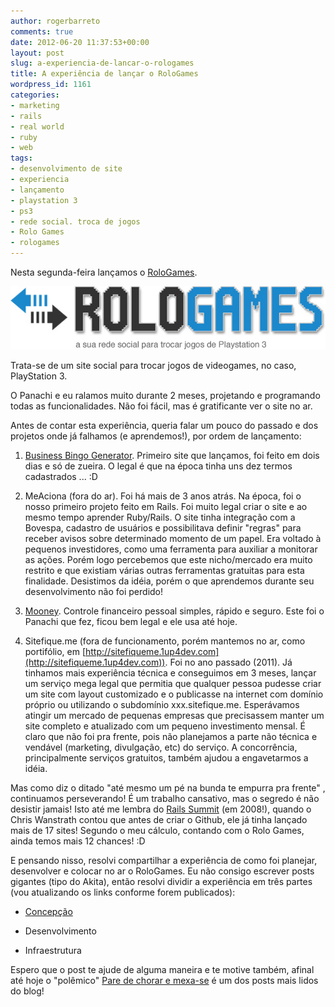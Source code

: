 ```yaml
---
author: rogerbarreto
comments: true
date: 2012-06-20 11:37:53+00:00
layout: post
slug: a-experiencia-de-lancar-o-rologames
title: A experiência de lançar o RoloGames
wordpress_id: 1161
categories:
- marketing
- rails
- real world
- ruby
- web
tags:
- desenvolvimento de site
- experiencia
- lançamento
- playstation 3
- ps3
- rede social. troca de jogos
- Rolo Games
- rologames
---
```


Nesta segunda-feira lançamos o [RoloGames](http://rologames.com.br/).


[![Rolo Games - Rede Social de Troca de Jogos](/images/uploads/2012/06/logo1.jpg)](http://rologames.com.br)


Trata-se de um site social para trocar jogos de videogames, no caso, PlayStation 3.

O Panachi e eu ralamos muito durante 2 meses, projetando e programando todas as funcionalidades. Não foi fácil, mas é gratificante ver o site no ar.

Antes de contar esta experiência, queria falar um pouco do passado e dos projetos onde já falhamos (e aprendemos!), por ordem de lançamento:



	
  1. [Business Bingo Generator](http://business-bingo.heroku.com/). Primeiro site que lançamos, foi feito em dois dias e só de zueira. O legal é que na época tinha uns dez termos cadastrados ... :D

	
  2. MeAciona (fora do ar). Foi há mais de 3 anos atrás. Na época, foi o nosso primeiro projeto feito em Rails. Foi muito legal criar o site e ao mesmo tempo aprender Ruby/Rails. O site tinha integração com a Bovespa, cadastro de usuários e possibilitava definir "regras" para receber avisos sobre determinado momento de um papel. Era voltado à pequenos investidores, como uma ferramenta para auxiliar a monitorar as ações. Porém logo percebemos que este nicho/mercado era muito restrito e que existiam várias outras ferramentas gratuitas para esta finalidade. Desistimos da idéia, porém o que aprendemos durante seu desenvolvimento não foi perdido!

	
  3. [Mooney](https://mooney.1up4dev.com/). Controle financeiro pessoal simples, rápido e seguro. Este foi o Panachi que fez, ficou bem legal e ele usa até hoje.

	
  4. Sitefique.me (fora de funcionamento, porém mantemos no ar, como portifólio, em [http://sitefiqueme.1up4dev.com](http://sitefiqueme.1up4dev.com)). Foi no ano passado (2011). Já tinhamos mais experiência técnica e conseguimos em 3 meses, lançar um serviço mega legal que permitia que qualquer pessoa pudesse criar um site com layout customizado e o publicasse na internet com domínio próprio ou utilizando o subdomínio xxx.sitefique.me. Esperávamos atingir um mercado de pequenas empresas que precisassem manter um site completo e atualizado com um pequeno investimento mensal. É claro que não foi pra frente, pois não planejamos a parte não técnica e vendável (marketing, divulgação, etc) do serviço. A concorrência, principalmente serviços gratuitos, também ajudou a engavetarmos a idéia.


Mas como diz o ditado "até mesmo um pé na bunda te empurra pra frente" , continuamos perseverando! É um trabalho cansativo, mas o segredo é não desistir jamais! Isto até me lembra do [Rails Summit](http://1up4dev.org/2008/10/rails-summit-eu-fui) (em 2008!), quando o Chris Wanstrath contou que antes de criar o Github, ele já tinha lançado mais de 17 sites! Segundo o meu cálculo, contando com o Rolo Games, ainda temos mais 12 chances! :D

E pensando nisso, resolvi compartilhar a experiência de como foi planejar, desenvolver e colocar no ar o RoloGames. Eu não consigo escrever posts gigantes (tipo do Akita), então resolvi dividir a experiência em três partes (vou atualizando os links conforme forem publicados):



	
  * [Concepção](http://1up4dev.org/2012/06/concepcao-do-rologames/)

	
  * Desenvolvimento

	
  * Infraestrutura


Espero que o post te ajude de alguma maneira e te motive também, afinal até hoje o "polêmico" [Pare de chorar e mexa-se](http://1up4dev.org/2011/02/pare-de-chorar-e-mexa-se/) é um dos posts mais lidos do blog!
